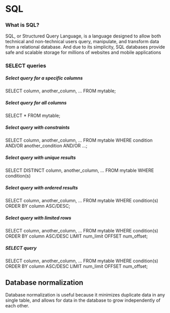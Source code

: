 # SQL

### What is SQL?
SQL, or Structured Query Language, is a language designed to allow both technical and non-technical users query, manipulate, and transform data from a relational database. And due to its simplicity, SQL databases provide safe and scalable storage for millions of websites and mobile applications

### SELECT queries
##### Select query for a specific columns
SELECT column, another_column, …
FROM mytable;

##### Select query for all columns
SELECT * 
FROM mytable;

##### Select query with constraints
SELECT column, another_column, …
FROM mytable
WHERE condition
    AND/OR another_condition
    AND/OR …;

##### Select query with unique results
SELECT DISTINCT column, another_column, …
FROM mytable
WHERE condition(s)

##### Select query with ordered results
SELECT column, another_column, …
FROM mytable
WHERE condition(s)
ORDER BY column ASC/DESC;

##### Select query with limited rows
SELECT column, another_column, …
FROM mytable
WHERE condition(s)
ORDER BY column ASC/DESC
LIMIT num_limit OFFSET num_offset;

##### SELECT query
SELECT column, another_column, …
FROM mytable
WHERE condition(s)
ORDER BY column ASC/DESC
LIMIT num_limit OFFSET num_offset;


## Database normalization
Database normalization is useful because it minimizes duplicate data in any single table, and allows for data in the database to grow independently of each other.




